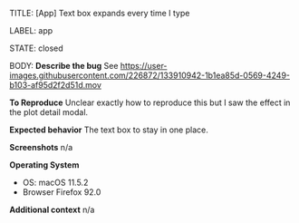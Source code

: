 TITLE:
[App] Text box expands every time I type

LABEL:
app

STATE:
closed

BODY:
**Describe the bug**
See https://user-images.githubusercontent.com/226872/133910942-1b1ea85d-0569-4249-b103-af95d2f2d51d.mov


**To Reproduce**
Unclear exactly how to reproduce this but I saw the effect in the plot detail modal.

**Expected behavior**
The text box to stay in one place.

**Screenshots**
n/a

**Operating System**
 - OS: macOS 11.5.2
 - Browser Firefox 92.0

**Additional context**
n/a

